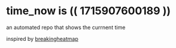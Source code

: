 # time_now is (( 1715907600189 ))

an automated repo that shows the currnent time

inspired by [breakingheatmap](https://github.com/breakingheatmap/breakingheatmap)